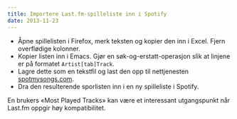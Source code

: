 ```yaml
---
title: Importere Last.fm-spilleliste inn i Spotify
date: 2013-11-23
---
```


-   Åpne spillelisten i Firefox, merk teksten og kopier den inn i Excel. Fjern overflødige kolonner.
-   Kopier listen inn i Emacs. Gjør en søk-og-erstatt-operasjon slik at linjene er på formatet `Artist[tab]Track`.
-   Lagre dette som en tekstfil og last den opp til nettjenesten [spotmysongs.com](http://spotmysongs.com).
-   Dra den resulterende sporlisten inn i en ny spilleliste i Spotify.

En brukers «Most Played Tracks» kan være et interessant utgangspunkt når Last.fm oppgir høy kompatibilitet.
